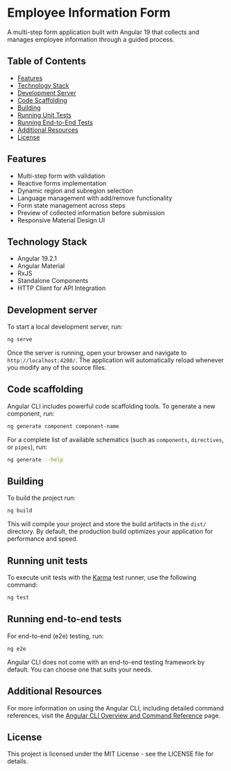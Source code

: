 # Employee Information Form

A multi-step form application built with Angular 19 that collects and manages employee information through a guided process.

## Table of Contents
- [Features](#features)
- [Technology Stack](#technology-stack)
- [Development Server](#development-server)
- [Code Scaffolding](#code-scaffolding)
- [Building](#building)
- [Running Unit Tests](#running-unit-tests)
- [Running End-to-End Tests](#running-end-to-end-tests)
- [Additional Resources](#additional-resources)
- [License](#license)

## Features

- Multi-step form with validation
- Reactive forms implementation
- Dynamic region and subregion selection
- Language management with add/remove functionality
- Form state management across steps
- Preview of collected information before submission
- Responsive Material Design UI

## Technology Stack

- Angular 19.2.1
- Angular Material
- RxJS
- Standalone Components
- HTTP Client for API Integration

## Development server

To start a local development server, run:

```bash
ng serve
```

Once the server is running, open your browser and navigate to `http://localhost:4200/`. The application will automatically reload whenever you modify any of the source files.

## Code scaffolding

Angular CLI includes powerful code scaffolding tools. To generate a new component, run:

```bash
ng generate component component-name
```

For a complete list of available schematics (such as `components`, `directives`, or `pipes`), run:

```bash
ng generate --help
```

## Building

To build the project run:

```bash
ng build
```

This will compile your project and store the build artifacts in the `dist/` directory. By default, the production build optimizes your application for performance and speed.

## Running unit tests

To execute unit tests with the [Karma](https://karma-runner.github.io) test runner, use the following command:

```bash
ng test
```

## Running end-to-end tests

For end-to-end (e2e) testing, run:

```bash
ng e2e
```

Angular CLI does not come with an end-to-end testing framework by default. You can choose one that suits your needs.

## Additional Resources

For more information on using the Angular CLI, including detailed command references, visit the [Angular CLI Overview and Command Reference](https://angular.dev/tools/cli) page.

## License
This project is licensed under the MIT License - see the LICENSE file for details.